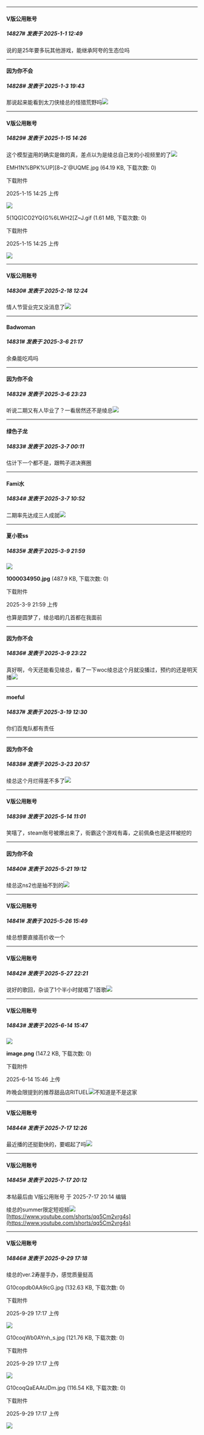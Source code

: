 ﻿
*****

####  V版公用账号  
##### 14827#       发表于 2025-1-1 12:49

说的是25年要多玩其他游戏，能继承阿夸的生态位吗


*****

####  因为你不会  
##### 14828#       发表于 2025-1-3 19:43

那说起来能看到太刀侠绫总的怪猎荒野吗<img src="https://static.saraba1st.com/image/smiley/face2017/067.png" referrerpolicy="no-referrer">

*****

####  V版公用账号  
##### 14829#       发表于 2025-1-15 14:26

这个模型盗用的确实是做的真，差点以为是绫总自己发的小视频里的了<img src="https://static.saraba1st.com/image/smiley/face2017/074.png" referrerpolicy="no-referrer">

EMH1N%BPK%UP][8~2`@UQME.jpg
(64.19 KB, 下载次数: 0)

下载附件

2025-1-15 14:25 上传

<img src="https://img.saraba1st.com/forum/202501/15/142551ls9sn967fp94062h.jpg" referrerpolicy="no-referrer">

5(1QG)CO2YQ{G%6LWH2[Z~J.gif
(1.61 MB, 下载次数: 0)

下载附件

2025-1-15 14:25 上传

<img src="https://img.saraba1st.com/forum/202501/15/142559e3shn3xfhxjosejz.gif" referrerpolicy="no-referrer">

*****

####  V版公用账号  
##### 14830#       发表于 2025-2-18 12:24

情人节营业完又没消息了<img src="https://static.saraba1st.com/image/smiley/face2017/067.png" referrerpolicy="no-referrer">

*****

####  Badwoman  
##### 14831#       发表于 2025-3-6 21:17

余桑能吃鸡吗


*****

####  因为你不会  
##### 14832#       发表于 2025-3-6 23:23

听说二期又有人毕业了？一看居然还不是绫总<img src="https://static.saraba1st.com/image/smiley/face2017/068.png" referrerpolicy="no-referrer">


*****

####  绿色子龙  
##### 14833#       发表于 2025-3-7 00:11

估计下一个都不是，跟鸭子进决赛圈


*****

####  Fami水  
##### 14834#       发表于 2025-3-7 10:52

二期率先达成三人成就<img src="https://static.saraba1st.com/image/smiley/face2017/037.png" referrerpolicy="no-referrer">


*****

####  夏小筱ss  
##### 14835#       发表于 2025-3-9 21:59

<img src="https://img.saraba1st.com/forum/202503/09/215908aqg662quiz22vo6r.jpg" referrerpolicy="no-referrer">

<strong>1000034950.jpg</strong> (487.9 KB, 下载次数: 0)

下载附件

2025-3-9 21:59 上传

也算是圆梦了，绫总唱的几首都在我面前


*****

####  因为你不会  
##### 14836#       发表于 2025-3-9 23:22

真好啊，今天还能看见绫总，看了一下woc绫总这个月就没播过，预约的还是明天播<img src="https://static.saraba1st.com/image/smiley/face2017/067.png" referrerpolicy="no-referrer">

*****

####  moeful  
##### 14837#       发表于 2025-3-19 12:30

你们百鬼队都有责任

*****

####  因为你不会  
##### 14838#       发表于 2025-3-23 20:57

绫总这个月烂得差不多了<img src="https://static.saraba1st.com/image/smiley/face2017/233.png" referrerpolicy="no-referrer">

*****

####  V版公用账号  
##### 14839#       发表于 2025-5-14 11:01

笑嘻了，steam账号被爆出来了，街霸这个游戏有毒，之前佩桑也是这样被挖的

*****

####  因为你不会  
##### 14840#       发表于 2025-5-21 19:12

绫总这ns2也是抽不到的<img src="https://static.stage1st.com/image/smiley/face2017/067.png" referrerpolicy="no-referrer">

*****

####  V版公用账号  
##### 14841#       发表于 2025-5-26 15:49

绫总想要直接高价收一个


*****

####  V版公用账号  
##### 14842#       发表于 2025-5-27 22:21

说好的歌回，杂谈了1个半小时就唱了1首歌<img src="https://static.stage1st.com/image/smiley/face2017/067.png" referrerpolicy="no-referrer">

*****

####  V版公用账号  
##### 14843#       发表于 2025-6-14 15:47

<img src="https://img.stage1st.com/forum/202506/14/154627thxwhvtxghqhtgkh.png" referrerpolicy="no-referrer">

<strong>image.png</strong> (147.2 KB, 下载次数: 0)

下载附件

2025-6-14 15:46 上传

昨晚会限提到的推荐甜品店RITUEL<img src="https://static.stage1st.com/image/smiley/face2017/037.png" referrerpolicy="no-referrer">不知道是不是这家

*****

####  V版公用账号  
##### 14844#       发表于 2025-7-17 12:26

最近播的还挺勤快的，要崛起了吗<img src="https://static.stage1st.com/image/smiley/face2017/037.png" referrerpolicy="no-referrer">


*****

####  V版公用账号  
##### 14845#       发表于 2025-7-17 20:12

 本帖最后由 V版公用账号 于 2025-7-17 20:14 编辑 

绫总的summer限定短视频<img src="https://static.stage1st.com/image/smiley/face2017/033.png" referrerpolicy="no-referrer">
[https://www.youtube.com/shorts/qq5Cm2vrg4s](https://www.youtube.com/shorts/qq5Cm2vrg4s)

*****

####  V版公用账号  
##### 14846#       发表于 2025-9-29 17:18

绫总的ver.2寿屋手办，感觉质量挺高

G10copdb0AA9icG.jpg
(132.63 KB, 下载次数: 0)

下载附件

2025-9-29 17:17 上传

<img src="https://img.stage1st.com/forum/202509/29/171720z5882xx5e2x6ejeb.jpg" referrerpolicy="no-referrer">

G10coqWb0AYnh_s.jpg
(121.76 KB, 下载次数: 0)

下载附件

2025-9-29 17:17 上传

<img src="https://img.stage1st.com/forum/202509/29/171725o8ajnugnkdyn5onz.jpg" referrerpolicy="no-referrer">

G10coqQaEAAtJDm.jpg
(116.54 KB, 下载次数: 0)

下载附件

2025-9-29 17:17 上传

<img src="https://img.stage1st.com/forum/202509/29/171729m7r32y7rparzrwuy.jpg" referrerpolicy="no-referrer">

